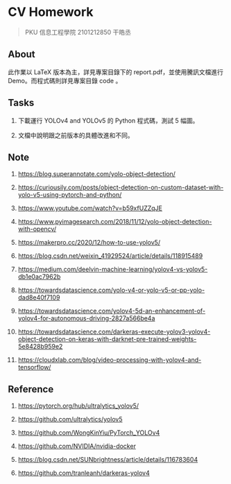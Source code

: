 # CV Homework

> PKU 信息工程學院 2101212850 干皓丞

## About

此作業以 LaTeX 版本為主，詳見專案目錄下的 report.pdf，並使用騰訊文檔進行 Demo。而程式碼則詳見專案目錄 code 。


## Tasks

1. 下載運行 YOLOv4 and YOLOv5 的 Python 程式碼，測試 5 幅圖。

2. 文檔中說明跟之前版本的具體改進和不同。


## Note

1. https://blog.superannotate.com/yolo-object-detection/

2. https://curiousily.com/posts/object-detection-on-custom-dataset-with-yolo-v5-using-pytorch-and-python/

3. https://www.youtube.com/watch?v=b59xfUZZqJE

4. https://www.pyimagesearch.com/2018/11/12/yolo-object-detection-with-opencv/

5. https://makerpro.cc/2020/12/how-to-use-yolov5/

6. https://blog.csdn.net/weixin_41929524/article/details/118915489

7. https://medium.com/deelvin-machine-learning/yolov4-vs-yolov5-db1e0ac7962b

8. https://towardsdatascience.com/yolo-v4-or-yolo-v5-or-pp-yolo-dad8e40f7109

9. https://towardsdatascience.com/yolov4-5d-an-enhancement-of-yolov4-for-autonomous-driving-2827a566be4a

10. https://towardsdatascience.com/darkeras-execute-yolov3-yolov4-object-detection-on-keras-with-darknet-pre-trained-weights-5e8428b959e2

11. https://cloudxlab.com/blog/video-processing-with-yolov4-and-tensorflow/



## Reference

1. https://pytorch.org/hub/ultralytics_yolov5/

2. https://github.com/ultralytics/yolov5

3. https://github.com/WongKinYiu/PyTorch_YOLOv4

4. https://github.com/NVIDIA/nvidia-docker

5. https://blog.csdn.net/SUNbrightness/article/details/116783604

6. https://github.com/tranleanh/darkeras-yolov4

